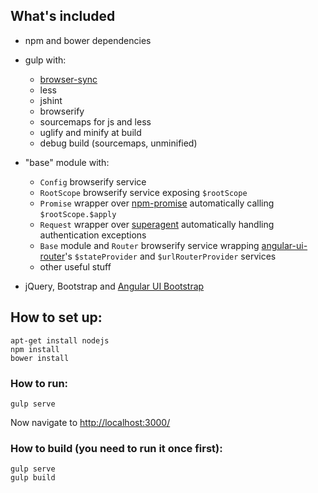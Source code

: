## What's included
- npm and bower dependencies

- gulp with:
    - [browser-sync](http://www.browsersync.io/docs/gulp/)
    - less
    - jshint
    - browserify
    - sourcemaps for js and less
    - uglify and minify at build
    - debug build (sourcemaps, unminified)

- "base" module with:
    - `Config` browserify service
    - `RootScope` browserify service exposing `$rootScope`
    - `Promise` wrapper over [npm-promise](https://www.npmjs.com/package/promise) automatically calling `$rootScope.$apply`
    - `Request` wrapper over [superagent](https://github.com/visionmedia/superagent) automatically handling authentication exceptions
    - `Base` module and `Router` browserify service wrapping [angular-ui-router](https://github.com/angular-ui/ui-router)'s `$stateProvider` and `$urlRouterProvider` services
    - other useful stuff

- jQuery, Bootstrap and [Angular UI Bootstrap](https://angular-ui.github.io/bootstrap/)

## How to set up:

    apt-get install nodejs
    npm install
    bower install


### How to run:

    gulp serve

Now navigate to [http://localhost:3000/](http://localhost:3000/)


### How to build (you need to run it once first):

    gulp serve
    gulp build